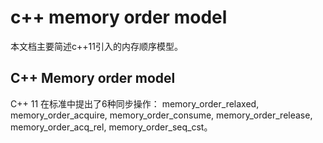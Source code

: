# c++ memory order model

本文档主要简述c++11引入的内存顺序模型。

## C++ Memory order model

C++ 11 在标准中提出了6种同步操作： memory_order_relaxed, memory_order_acquire, memory_order_consume, memory_order_release, memory_order_acq_rel, memory_order_seq_cst。
